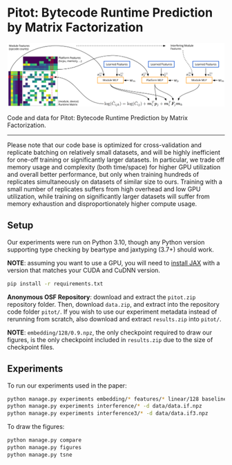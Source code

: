 # Pitot: Bytecode Runtime Prediction by Matrix Factorization

![Pitot overview](figures/pitot.png)

Code and data for Pitot: Bytecode Runtime Prediction by Matrix Factorization.

***

Please note that our code base is optimized for cross-validation and replicate batching on relatively small datasets, and will be highly inefficient for one-off training or significantly larger datasets. In particular, we trade off memory usage and complexity (both time/space) for higher GPU utilization and overall better performance, but only when training hundreds of replicates simultaneously on datasets of similar size to ours. Training with a small number of replicates suffers from high overhead and low GPU utilization, while training on significantly larger datasets will suffer from memory exhaustion and disproportionately higher compute usage.

## Setup

Our experiments were run on Python 3.10, though any Python version supporting type checking by beartype and jaxtyping (3.7+) should work.

**NOTE**: assuming you want to use a GPU, you will need to [install JAX](https://github.com/google/jax#installation) with a version that matches your CUDA and CuDNN version.

```sh
pip install -r requirements.txt
```

**Anonymous OSF Repository**: download and extract the `pitot.zip` repository folder. Then, download `data.zip`, and extract into the repository code folder `pitot/`. If you wish to use our experiment metadata instead of rerunning from scratch, also download and extract `results.zip` into `pitot/`.

**NOTE**: `embedding/128/0.9.npz`, the only checkpoint required to draw our figures, is the only checkpoint included in `results.zip` due to the size of checkpoint files.

## Experiments

To run our experiments used in the paper:
```sh
python manage.py experiments embedding/* features/* linear/128 baseline/*
python manage.py experiments interference/* -d data/data.if.npz
python manage.py experiments interference3/* -d data/data.if3.npz
```

To draw the figures:
```sh
python manage.py compare
python manage.py figures
python manage.py tsne
```

